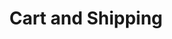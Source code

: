 ---
layout: proto/cart
categories: [prototype, cart]
title: Cart and Shipping
type: [sub-nav-item, prototype]
permalink: /prototype/cart-step-one/
description: cart
stepIndicatorCurrentStep: 1
stepIndicatorTotalSteps: 3
stepIndicators:
  - label: Cart and Shipping
    status: current
  - label: Verify Order
    status:
  - label: Success!
    status:
---